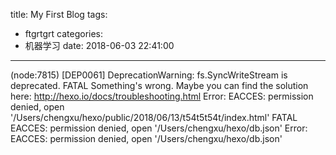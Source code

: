 title: My First Blog
tags:
  - ftgrtgrt
categories:
  - 机器学习
date: 2018-06-03 22:41:00
---
(node:7815) [DEP0061] DeprecationWarning: fs.SyncWriteStream is deprecated.
FATAL Something's wrong. Maybe you can find the solution here: http://hexo.io/docs/troubleshooting.html
Error: EACCES: permission denied, open '/Users/chengxu/hexo/public/2018/06/13/t54t5t54t/index.html'
FATAL EACCES: permission denied, open '/Users/chengxu/hexo/db.json'
Error: EACCES: permission denied, open '/Users/chengxu/hexo/db.json'